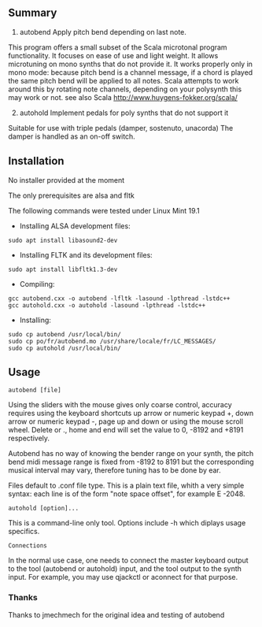 ## Summary

1) autobend
Apply pitch bend depending on last note.

This program offers a small subset of the Scala microtonal program functionality.
It focuses on ease of use and light weight.
It allows microtuning on mono synths that do not provide it.
It works properly only in mono mode: because pitch bend is a channel message, if a chord is played the same pitch bend will be applied to all notes.
Scala attempts to work around this by rotating note channels, depending on your polysynth this may work or not.
see also Scala http://www.huygens-fokker.org/scala/

2) autohold
Implement pedals for poly synths that do not support it

Suitable for use with triple pedals (damper, sostenuto, unacorda)
The damper is handled as an on-off switch.

## Installation

No installer provided at the moment

The only prerequisites are alsa and fltk

The following commands were tested under Linux Mint 19.1

- Installing ALSA development files:
```
sudo apt install libasound2-dev
```
- Installing FLTK and its development files:
```
sudo apt install libfltk1.3-dev
```
- Compiling:
```
gcc autobend.cxx -o autobend -lfltk -lasound -lpthread -lstdc++
gcc autohold.cxx -o autohold -lasound -lpthread -lstdc++
```
- Installing:
```
sudo cp autobend /usr/local/bin/
sudo cp po/fr/autobend.mo /usr/share/locale/fr/LC_MESSAGES/
sudo cp autohold /usr/local/bin/
```
## Usage
```
autobend [file]
```
Using the sliders with the mouse gives only coarse control, accuracy requires using the keyboard shortcuts
up arrow or numeric keypad +, down arrow or numeric keypad -, page up and down or using the mouse scroll wheel.
Delete or ., home and end will set the value to 0, -8192 and +8191 respectively.

Autobend has no way of knowing the bender range on your synth,
the pitch bend midi message range is fixed from -8192 to 8191
but the corresponding musical interval may vary, therefore tuning has to be done by ear.

Files default to .conf file type. This is a plain text file, whith a very simple syntax:
each line is of the form "note space offset", for example E -2048.

```
autohold [option]...
```
This is a command-line only tool.
Options include -h which diplays usage specifics.
```
Connections
```
In the normal use case, one needs to connect the master keyboard output to the tool (autobend or autohold) input,
and the tool output to the synth input.
For example, you may use qjackctl or aconnect for that purpose.

### Thanks
Thanks to jmechmech for the original idea and testing of autobend
